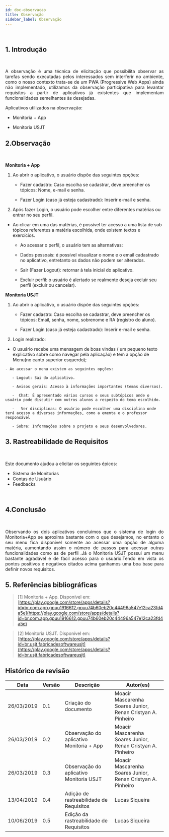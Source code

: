 ```yaml
---
id: doc-observacao
title: Observação
sidebar_label: Observação
---
```


<br>

## 1. Introdução
  
  <br>

  <p align='justify' >A observação é uma técnica de elicitação que possibilita observar as tarefas sendo executadas pelos interessados sem interferir no ambiente, como o nosso contexto trata-se de um PWA (Progressive Web Apps) ainda não implementado, utilizamos da observação participativa para levantar requisitos a partir de aplicativos já existentes que implementam funcionalidades semelhantes às desejadas.</p>

Aplicativos utilizados na observação:

-   Monitoria + App
  
-   Monitoria USJT
  

## 2.Observação

<br>

**Monitoria + App**
  

1. Ao abrir o aplicativo, o usuário dispõe das seguintes opções:
  
   -   Fazer cadastro: Caso escolha se cadastrar, deve preencher os tópicos: Nome, e-mail e senha.
  
   - Fazer Login (caso já esteja cadastrado): Inserir e-mail e senha.
  

2.  Após fazer Login, o usuário pode escolher entre diferentes matérias ou entrar no seu perfil.

   - Ao clicar em uma das matérias, é possível ter acesso a uma lista de sub tópicos referentes a matéria escolhida, onde existem textos e exercícios.
  
       - Ao acessar o perfil, o usuário tem as alternativas:
  
       - Dados pessoais: é possível visualizar o nome e o email cadastrado no aplicativo, entretanto os dados não podem ser alterados.
  
       - Sair (Fazer Logout): retornar à tela inicial do aplicativo.
  
       - Excluir perfil: o usuário é alertado se realmente deseja excluir seu perfil (excluir ou cancelar).
  

**Monitoria USJT**
  
1. Ao abrir o aplicativo, o usuário dispõe das seguintes opções:
  
   - Fazer cadastro: Caso escolha se cadastrar, deve preencher os tópicos: Email, senha, nome, sobrenome e RA (registro do aluno).
  
   - Fazer Login (caso já esteja cadastrado): Inserir e-mail e senha.
  

2.  Login realizado:
  
   -  O usuário recebe uma mensagem de boas vindas ( um pequeno texto explicativo sobre como navegar pela aplicação) e tem a opção de Menu(no canto superior esquerdo);
  
    - Ao acessar o menu existem as seguintes opções:
  
       - Logout: Sai do aplicativo.
  
 	   - Avisos gerais: Acesso à informações importantes (temas diversos).
  
 	   -  Chat: É apresentado vários cursos e seus subtópicos onde o usuário pode discutir com outros alunos a respeito do tema escolhido.
  
       -   Ver disciplinas: O usuário pode escolher uma disciplina onde terá acesso a diversas informações, como a ementa e o professor responsável
  
 	   - Sobre: Informações sobre o projeto e seus desenvolvedores.
  
## 3. Rastreabilidade de Requisitos

<br>

Este documento ajudou a elicitar os seguintes épicos:

* Sistema de Monitorias
* Contas de Usuário
* Feedbacks

<br>

## 4.Conclusão

<br>

<p align='justify' >Observando os dois aplicativos concluímos que o sistema de login do Monitoria+App se aproxima bastante com o  que desejamos, no entanto o seu menu fica disponível somente ao acessar uma opção de  alguma matéria, aumentando assim o número de passos para acessar outras funcionalidades como as de perfil .Já o Monitoria USJT possui um menu bastante agradável e de fácil acesso para o usuário.Tendo em vista os pontos positivos e negativos citados acima ganhamos uma boa base para definir novos requisitos.</p>



## 5. Referências bibliográficas

> [1] Monitoria + App. Disponível em: [https://play.google.com/store/apps/details?id=br.com.app.gpuu1916612.gpuu74b60eb20c44496a547e12ca23fd4a5e](https://play.google.com/store/apps/details?id=br.com.app.gpuu1916612.gpuu74b60eb20c44496a547e12ca23fd4a5e)

> [2] Monitoria USJT. Disponível em: [https://play.google.com/store/apps/details?id=br.usjt.fabricadesoftwareusjt](https://play.google.com/store/apps/details?id=br.usjt.fabricadesoftwareusjt)

## Histórico de revisão
|Data                       |Versão |Descrição   	        |Autor(es)    |
|------------------|-----------------|---------------------------------|--------------------| 
| 26/03/2019| 0.1| Criação do documento| Moacir Mascarenha Soares Junior, Renan Cristyan A. Pinheiro    |
|26/03/2019|0.2| Observação do aplicativo Monitoria + App| Moacir Mascarenha Soares Junior, Renan Cristyan A. Pinheiro|
|26/03/2019|0.3|Observação do aplicativo Monitoria USJT|Moacir Mascarenha Soares Junior, Renan Cristyan A. Pinheiro|
| 13/04/2019 | 0.4 | Adição de rastreabilidade de Requisitos | Lucas Siqueira |
| 10/06/2019 | 0.5 | Edição da rastreabilidade de Requisitos | Lucas Siqueira |


